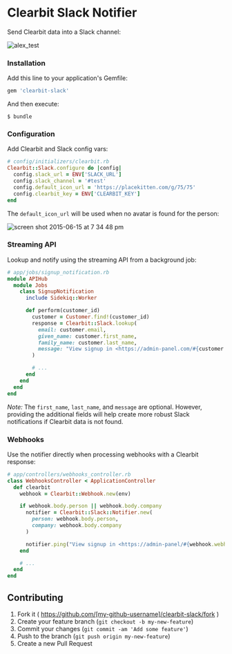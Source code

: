 # Clearbit Slack Notifier

Send Clearbit data into a Slack channel:

![alex_test](https://cloud.githubusercontent.com/assets/739782/8149387/3f89cd68-1276-11e5-863c-5529237bfe6c.png)

### Installation

Add this line to your application's Gemfile:

```ruby
gem 'clearbit-slack'
```

And then execute:

    $ bundle

### Configuration

Add Clearbit and Slack config vars:

```ruby
# config/initializers/clearbit.rb
Clearbit::Slack.configure do |config|
  config.slack_url = ENV['SLACK_URL']
  config.slack_channel = '#test'
  config.default_icon_url = 'https://placekitten.com/g/75/75'
  config.clearbit_key = ENV['CLEARBIT_KEY']
end
```

The `default_icon_url` will be used when no avatar is found for the person:

![screen shot 2015-06-15 at 7 34 48 pm](https://cloud.githubusercontent.com/assets/739782/8174770/ba4ad806-1395-11e5-9298-6f7479f1cdfb.png)

### Streaming API

Lookup and notify using the streaming API from a background job:

```ruby
# app/jobs/signup_notification.rb
module APIHub
  module Jobs
    class SignupNotification
      include Sidekiq::Worker

      def perform(customer_id)
        customer = Customer.find!(customer_id)
        response = Clearbit::Slack.lookup(
          email: customer.email,
          given_name: customer.first_name,
          family_name: customer.last_name,
          message: "View signup in <https://admin-panel.com/#{customer.token}|Admin Panel>"
        )

        # ...
      end
    end
  end
end
```

_Note:_ The `first_name`, `last_name`, and `message` are optional. However, providing the additional fields will help create more robust Slack notifications if Clearbit data is not found.

### Webhooks

Use the notifier directly when processing webhooks with a Clearbit response:

```ruby
# app/controllers/webhooks_controller.rb
class WebhooksController < ApplicationController
  def clearbit
    webhook = Clearbit::Webhook.new(env)

    if webhook.body.person || webhook.body.company
      notifier = Clearbit::Slack::Notifier.new(
        person: webhook.body.person,
        company: webhook.body.company
      )

      notifier.ping("View signup in <https://admin-panel/#{webhook.webhook_id}|Admin Panel>")
    end

    # ...
  end
end
```

## Contributing

1. Fork it ( https://github.com/[my-github-username]/clearbit-slack/fork )
2. Create your feature branch (`git checkout -b my-new-feature`)
3. Commit your changes (`git commit -am 'Add some feature'`)
4. Push to the branch (`git push origin my-new-feature`)
5. Create a new Pull Request
